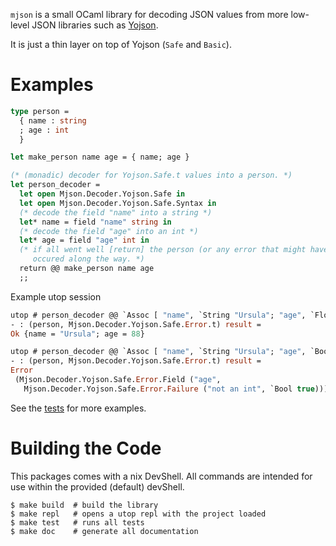 `mjson` is a small OCaml library for decoding JSON values from more low-level 
JSON libraries such as [Yojson](https://github.com/ocaml-community/yojson).

It is just a thin layer on top of Yojson (`Safe` and `Basic`).

# Examples

```ocaml
type person =
  { name : string
  ; age : int
  }

let make_person name age = { name; age }

(* (monadic) decoder for Yojson.Safe.t values into a person. *)
let person_decoder =
  let open Mjson.Decoder.Yojson.Safe in
  let open Mjson.Decoder.Yojson.Safe.Syntax in
  (* decode the field "name" into a string *)
  let* name = field "name" string in
  (* decode the field "age" into an int *)
  let* age = field "age" int in
  (* if all went well [return] the person (or any error that might have
     occured along the way. *)
  return @@ make_person name age
  ;;
```

Example utop session

```ocaml
utop # person_decoder @@ `Assoc [ "name", `String "Ursula"; "age", `Float 88.0];;
- : (person, Mjson.Decoder.Yojson.Safe.Error.t) result =
Ok {name = "Ursula"; age = 88}

utop # person_decoder @@ `Assoc [ "name", `String "Ursula"; "age", `Bool true];;
- : (person, Mjson.Decoder.Yojson.Safe.Error.t) result =
Error
 (Mjson.Decoder.Yojson.Safe.Error.Field ("age",
   Mjson.Decoder.Yojson.Safe.Error.Failure ("not an int", `Bool true)))


```

See the [tests](./test/decoder.ml) for more examples.

# Building the Code

This packages comes with a nix DevShell.  All commands are intended for use 
within the provided (default) devShell.

```shell
$ make build  # build the library
$ make repl   # opens a utop repl with the project loaded
$ make test   # runs all tests
$ make doc    # generate all documentation
```
